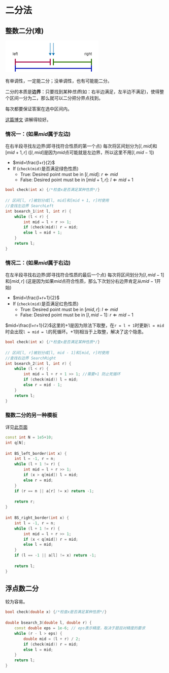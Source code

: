 # 二分法

## 整数二分(难)

![binary](../../images/Binary_Search.drawio.png)

有单调性，一定能二分；没单调性，也有可能能二分。

二分的本质是**边界**：只要找到某种*性质*(如：右半边满足，左半边不满足)，使得整个区间一分为二，那么就可以二分把分界点找到。

每次都要保证答案在选中区间内。

[这篇博文](https://blog.csdn.net/raelum/article/details/128687109) 讲解得较好。

### 情况一：(如果$mid$属于左边)

在右半段寻找左边界(即寻找符合性质的第一个点)
每次将区间划分为$[l, mid]$和$[mid + 1, r]$ ($[l, mid]$是因为$mid$点可能就是左边界，所以这里不用$[l, mid - 1]$)

- $mid=\frac{l+r}{2}$
- If (`check(mid)`是否满足绿色性质)
  - True: Desired point must be in $[l, mid]$: $r\Leftarrow mid$
  - False: Desired point must be in $[mid+1, r]$: $l\Leftarrow mid+1$

```C++
bool check(int x) {/*检查x是否满足某种性质*/}

// 区间[l, r]被划分成[l, mid]和[mid + 1, r]时使用
//查找左边界 SearchLeft
int bsearch_1(int l, int r) {
    while (l < r) {
        int mid = l + r >> 1;
        if (check(mid)) r = mid;
        else l = mid + 1;
    }
    return l;
}
```

### 情况二：(如果$mid$属于右边)

在左半段寻找右边界(即寻找符合性质的最后一个点)
每次将区间划分为$[l, mid - 1]$和$[mid, r]$ (这是因为如果$mid$点符合性质，那么下次划分右边界肯定从$mid-1$开始)

- $mid=\frac{l+r+1}{2}$
- If (`check(mid)`是否满足红色性质)
  - True: Desired point must be in $[mid, r]$: $l\Leftarrow mid$
  - False: Desired point must be in $[l, mid-1]$: $r\Leftarrow mid-1$

$mid=\frac{l+r+1}{2}$这里的$+1$是因为除法下取整，在`r = l + 1`时更新`l = mid`时会出现`l = mid = l`的死循环。$+1$则相当于上取整，解决了这个隐患。

```C++
bool check(int x) {/*检查x是否满足某种性质*/}

// 区间[l, r]被划分成[l, mid - 1]和[mid, r]时使用
//查找右边界 SearchRight
int bsearch_2(int l, int r) {
    while (l < r) {
        int mid = l + r + 1 >> 1; //需要+1 防止死循环
        if (check(mid)) l = mid;
        else r = mid - 1;
    }
    return l;
}
```

### 整数二分的另一种模板

详见[此页面](https://www.acwing.com/solution/content/83783/)

```C++
const int N = 1e5+10;
int q[N];

int BS_left_border(int x) {
    int l = -1, r = n;
    while (l + 1 != r) {
        int mid = l + r >> 1;
        if (x > q[mid]) l = mid;
        else r = mid;
    }
    if (r == n || a[r] != x) return -1;

    return r;
}

int BS_right_border(int x) {
    int l = -1, r = n;
    while (l + 1 != r) {
        int mid = l + r >> 1;
        if (x < q[mid]) r = mid;
        else l = mid;
    }
    if (l == -1 || a[l] != x) return -1;
    
    return l;
}
```

## 浮点数二分

较为容易。

```C++
bool check(double x) {/*检查x是否满足某种性质*/}

double bsearch_3(double l, double r) {
    const double eps = 1e-6; // eps表示精度，取决于题目对精度的要求
    while (r - l > eps) {
        double mid = (l + r) / 2;
        if (check(mid)) r = mid;
        else l = mid;
    }
    return l;
}
```

